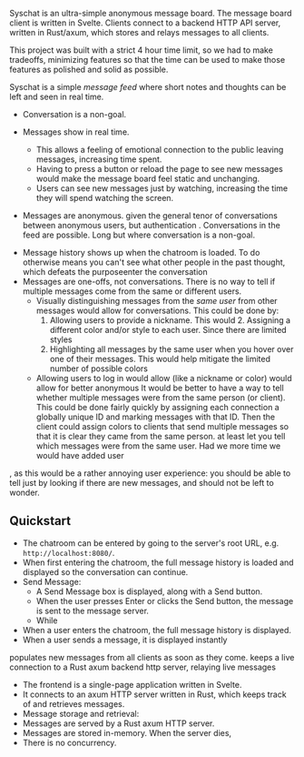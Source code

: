 Syschat is an ultra-simple anonymous message board. The message board client is written in Svelte.
Clients connect to a backend HTTP API server, written in Rust/axum, which stores and relays messages
to all clients.

This project was built with a strict 4 hour time limit, so we had to make tradeoffs, minimizing
features so that the time can be used to make those features as polished and solid as possible.

Syschat is a simple *message feed* where short notes and thoughts can be left and seen in real
time.

- Conversation is a non-goal. 
- Messages show in real time.
  - This allows a feeling of emotional connection to the public leaving messages, increasing time spent.
  - Having to press a button or reload the page to see new messages would make the message board feel
    static and unchanging.
  - Users can see new messages just by watching, increasing the time they will spend watching the screen.

- Messages are anonymous.
  given the general tenor of conversations between anonymous users, but authentication . Conversations in the feed are possible.
Long but where
conversation is a non-goal.

* Message history shows up when the chatroom is loaded. To do otherwise means you can't see what
  other people in the past thought, which defeats the purposeenter the conversation
* Messages are one-offs, not conversations. There is no way to tell if multiple messages come from the
  same or different users.
  - Visually distinguishing messages from the *same user* from other messages would allow for
    conversations. This could be done by:
    1. Allowing users to provide a nickname. This would 
        2. Assigning a different color and/or style to each user. Since there are limited styles  
    3. Highlighting all messages by the same user when you hover over one of their messages. This would
       help mitigate the limited number of possible colors
  - Allowing users to log in would allow 
   (like a nickname or color) would allow
    for better anonymous It would be better to have a way to tell whether multiple messages were from the same person (or
    client). This could be done fairly quickly by assigning each connection a globally unique ID and
    marking messages with that ID. Then the client could assign colors to clients that send multiple
    messages so that it is clear they came from the same person.
    at least let you tell which messages were from the same user.
  Had we more time we would have added user 

, as this
  would be a rather annoying user experience: you should be able to tell just by looking if there are
  new messages, and should not be left to wonder.

Quickstart
----------



- The chatroom can be entered by going to the server's root URL, e.g. `http://localhost:8080/`.
- When first entering the chatroom, the full message history is loaded and displayed so the conversation can continue.
- Send Message:
    - A Send Message box is displayed, along with a Send button.
    - When the user presses Enter or clicks the Send button, the message is sent to the message server.
    - While 
- When a user enters the chatroom, the full message history is displayed.
- When a user sends a message, it is displayed instantly

populates new messages
from all clients as soon as they come. keeps a live connection
to a Rust axum backend http server, relaying live messages

* The frontend is a single-page application written in Svelte.
* It connects to an axum HTTP server
written in Rust, which keeps track of and retrieves messages.
* Message storage and retrieval:
* Messages are served by a Rust axum HTTP server.
* Messages are stored in-memory. When the server dies,
* There is no concurrency.
